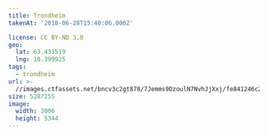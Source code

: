 ```yaml
---
title: Trondheim
takenAt: '2018-06-28T15:40:06.000Z'

license: CC BY-ND 3.0
geo:
  lat: 63.433519
  lng: 10.399925
tags:
  - trondheim
url: >-
  //images.ctfassets.net/bncv3c2gt878/7Jemms9DzoulN7NvhJjXxj/fe841246c20bae7747dd00904835d2a1/trondheim_29238773028_o
size: 5287255
image:
  width: 3006
  height: 5344
---
```

